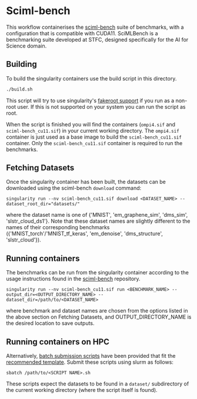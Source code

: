 # Sciml-bench

This workflow containerises the [sciml-bench](https://github.com/stfc-sciml/sciml-bench) suite
of benchmarks, with a configuration that is compatible with CUDA11.
SciMLBench is a benchmarking suite developed at STFC,
designed specifically for the AI for Science domain.

## Building

To build the singularity containers use the build script in this directory.

```bash
./build.sh
```

This script will try to use singularity's [fakeroot
support](https://sylabs.io/guides/main/user-guide/fakeroot.html) if you run as a
non-root user. If this is not supported on your system you can run the script as
root.

When the script is finished you will find the containers (`ompi4.sif` and `sciml-bench_cu11.sif`)
in your current working directory. The `ompi4.sif` container is just used as a base image to build the `sciml-bench_cu11.sif` container.
Only the `sciml-bench_cu11.sif` container is required to run the benchmarks.

## Fetching Datasets

Once the singularity container has been built, the datasets can be downloaded using the sciml-bench `download` command:

```
singularity run --nv sciml-bench_cu11.sif download <DATASET_NAME> --dataset_root_dir="datasets/"
```

where the dataset name is one of {'MNIST', 'em_graphene_sim', 'dms_sim', 'slstr_cloud_ds1'}. Note that these dataset names are slightly different to the names of their corresponding benchmarks ({'MNIST_torch'/'MNIST_tf_keras', 'em_denoise', 'dms_structure', 'slstr_cloud'}).

## Running containers

The benchmarks can be run from the singularity container according to the
usage instructions found in the [sciml-bench](https://github.com/stfc-sciml/sciml-bench/blob/2c5035d4ea57ee7d2cde8ef805b756fc2d061f92/doc/usage.md)
repository.

```
singularity run --nv sciml-bench_cu11.sif run <BENCHMARK_NAME> --output_dir=<OUTPUT_DIRECTORY_NAME> --dataset_dir=/path/to/<DATASET_NAME>
```

where benchmark and dataset names are chosen from the options listed in the above section on Fetching Datasets, and OUTPUT_DIRECTORY_NAME is the desired location to save outputs.

## Running containers on HPC

Alternatively, [batch submission scripts](./batch_scripts/) have been provided that fit the [recommended template](https://github.com/alan-turing-institute/AI-workflows/blob/main/workflows/batch_template.sh).
Submit these scripts using slurm as follows:

```
sbatch /path/to/<SCRIPT NAME>.sh
```

These scripts expect the datasets to be found in a `dataset/` subdirectory of the current working directory
(where the script itself is found).
